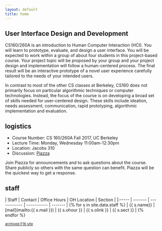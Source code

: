 ```yaml
---
layout: default
title: home
---
```


## User Interface Design and Development

CS160/260A is an introduction to Human Computer Interaction (HCI). You will
learn to prototype, evaluate, and design a user interface. You will be expected
to work within a group of about four students in this project-based course.
Your project topic will be proposed by your group and your project design and
implementation will follow a human-centered process. The final result will be
an interactive prototype of a novel user experience carefully tailored to the
needs of your intended users.

In contrast to most of the other CS classes at Berkeley, CS160 does not
primarily focus on particular algorithmic techniques or computer technologies.
Instead, the focus of the course is on developing a broad set of skills needed
for user-centered design. These skills include ideation, needs assessment,
communication, rapid prototyping, algorithmic implementation and evaluation.

## logistics

- Course Number: CS 160/260A Fall 2017, UC Berkeley
- Lecture Time: Monday, Wednesday 11:00am-12:30pm
- Location: Jacobs 310
- Discussion: [Piazza](https://piazza.com/class/j6fjvh1geib77c)


Join Piazza for announcements and to ask questions about the
course. Share publicly so others with the same question can benefit. Piazza
will be the quickest way to get a response.

## staff

| Staff | Contact | Office Hours | OH Location | Section |
|:----- | ------- | ------------ | ----------- | ------- | {% for s in site.data.staff %}
| {{ s.name}} | [mail](mailto:{{ s.mail }}) | {{ s.ohour }} | {{ s.olink }} | {{ s.sect }} |
{% endfor %}

<small>[archived F16 site](/f16)</small>
